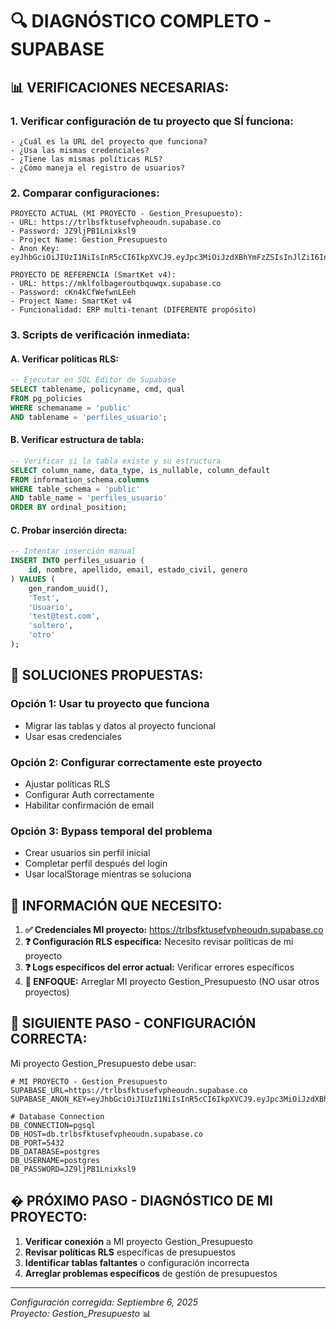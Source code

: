 # 🔍 DIAGNÓSTICO COMPLETO - SUPABASE

## 📊 **VERIFICACIONES NECESARIAS:**

### **1. Verificar configuración de tu proyecto que SÍ funciona:**
```
- ¿Cuál es la URL del proyecto que funciona?
- ¿Usa las mismas credenciales?
- ¿Tiene las mismas políticas RLS?
- ¿Cómo maneja el registro de usuarios?
```

### **2. Comparar configuraciones:**
```
PROYECTO ACTUAL (MI PROYECTO - Gestion_Presupuesto):
- URL: https://trlbsfktusefvpheoudn.supabase.co
- Password: JZ9ljPB1Lnixksl9
- Project Name: Gestion_Presupuesto
- Anon Key: eyJhbGciOiJIUzI1NiIsInR5cCI6IkpXVCJ9.eyJpc3MiOiJzdXBhYmFzZSIsInJlZiI6InRybGJzZmt0dXNlZnZwaGVvdWRuIiwicm9sZSI6ImFub24iLCJpYXQiOjE3NTcwMzg5MDMsImV4cCI6MjA3MjYxNDkwM30.Rg045QrnG6R7kIy3k_8zl8JSiMFwWVN5e08LmZCx6Fc

PROYECTO DE REFERENCIA (SmartKet v4):
- URL: https://mklfolbageroutbquwqx.supabase.co
- Password: cKn4kCfWefwnLEeh
- Project Name: SmartKet v4
- Funcionalidad: ERP multi-tenant (DIFERENTE propósito)
```

### **3. Scripts de verificación inmediata:**

#### **A. Verificar políticas RLS:**
```sql
-- Ejecutar en SQL Editor de Supabase
SELECT tablename, policyname, cmd, qual 
FROM pg_policies 
WHERE schemaname = 'public' 
AND tablename = 'perfiles_usuario';
```

#### **B. Verificar estructura de tabla:**
```sql
-- Verificar si la tabla existe y su estructura
SELECT column_name, data_type, is_nullable, column_default
FROM information_schema.columns 
WHERE table_schema = 'public' 
AND table_name = 'perfiles_usuario'
ORDER BY ordinal_position;
```

#### **C. Probar inserción directa:**
```sql
-- Intentar inserción manual
INSERT INTO perfiles_usuario (
    id, nombre, apellido, email, estado_civil, genero
) VALUES (
    gen_random_uuid(),
    'Test',
    'Usuario', 
    'test@test.com',
    'soltero',
    'otro'
);
```

## 🔧 **SOLUCIONES PROPUESTAS:**

### **Opción 1: Usar tu proyecto que funciona**
- Migrar las tablas y datos al proyecto funcional
- Usar esas credenciales

### **Opción 2: Configurar correctamente este proyecto**  
- Ajustar políticas RLS
- Configurar Auth correctamente
- Habilitar confirmación de email

### **Opción 3: Bypass temporal del problema**
- Crear usuarios sin perfil inicial
- Completar perfil después del login
- Usar localStorage mientras se soluciona

## 🎯 **INFORMACIÓN QUE NECESITO:**

1. **✅ Credenciales MI proyecto:** https://trlbsfktusefvpheoudn.supabase.co
2. **❓ Configuración RLS específica:** Necesito revisar políticas de mi proyecto
3. **❓ Logs específicos del error actual:** Verificar errores específicos
4. **🎯 ENFOQUE:** Arreglar MI proyecto Gestion_Presupuesto (NO usar otros proyectos)

## 🔧 **SIGUIENTE PASO - CONFIGURACIÓN CORRECTA:**

Mi proyecto Gestion_Presupuesto debe usar:
```env
# MI PROYECTO - Gestion_Presupuesto
SUPABASE_URL=https://trlbsfktusefvpheoudn.supabase.co
SUPABASE_ANON_KEY=eyJhbGciOiJIUzI1NiIsInR5cCI6IkpXVCJ9.eyJpc3MiOiJzdXBhYmFzZSIsInJlZiI6InRybGJzZmt0dXNlZnZwaGVvdWRuIiwicm9sZSI6ImFub24iLCJpYXQiOjE3NTcwMzg5MDMsImV4cCI6MjA3MjYxNDkwM30.Rg045QrnG6R7kIy3k_8zl8JSiMFwWVN5e08LmZCx6Fc

# Database Connection
DB_CONNECTION=pgsql
DB_HOST=db.trlbsfktusefvpheoudn.supabase.co
DB_PORT=5432
DB_DATABASE=postgres
DB_USERNAME=postgres
DB_PASSWORD=JZ9ljPB1Lnixksl9
```

## � **PRÓXIMO PASO - DIAGNÓSTICO DE MI PROYECTO:**

1. **Verificar conexión** a MI proyecto Gestion_Presupuesto
2. **Revisar políticas RLS** específicas de presupuestos
3. **Identificar tablas faltantes** o configuración incorrecta  
4. **Arreglar problemas específicos** de gestión de presupuestos

---

*Configuración corregida: Septiembre 6, 2025*  
*Proyecto: Gestion_Presupuesto* 📊
